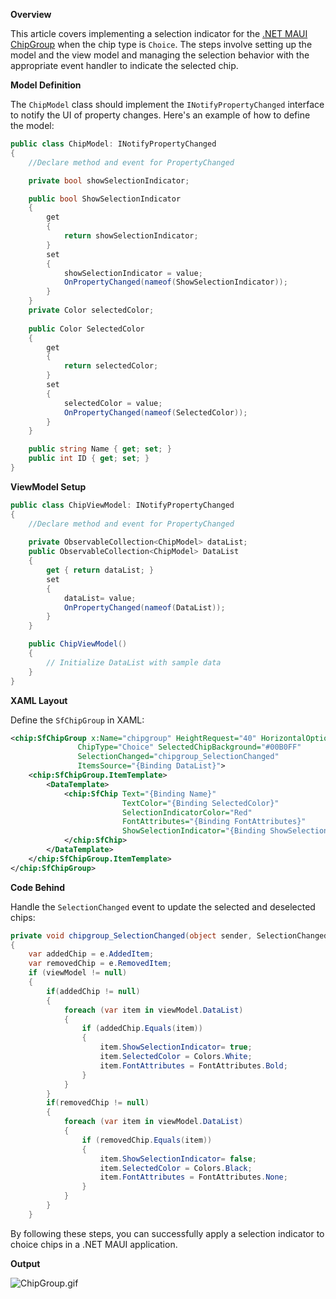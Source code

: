 **Overview**

This article covers implementing a selection indicator for the [.NET MAUI ChipGroup](https://www.syncfusion.com/maui-controls/maui-chips)  when the chip type is `Choice`. The steps involve setting up the model and the view model and managing the selection behavior with the appropriate event handler to indicate the selected chip.

**Model Definition**

The `ChipModel` class should implement the `INotifyPropertyChanged` interface to notify the UI of property changes. Here's an example of how to define the model:

```csharp
public class ChipModel: INotifyPropertyChanged
{
    //Declare method and event for PropertyChanged

    private bool showSelectionIndicator;

    public bool ShowSelectionIndicator
    {
        get
        {
            return showSelectionIndicator;
        }
        set
        {
            showSelectionIndicator = value;
            OnPropertyChanged(nameof(ShowSelectionIndicator));
        }
    }
    private Color selectedColor;
    
    public Color SelectedColor
    {
        get
        {
            return selectedColor;
        }
        set
        {
            selectedColor = value;
            OnPropertyChanged(nameof(SelectedColor));
        }
    }

    public string Name { get; set; }
    public int ID { get; set; }
}
```

**ViewModel Setup**

```csharp
public class ChipViewModel: INotifyPropertyChanged
{
    //Declare method and event for PropertyChanged
    
    private ObservableCollection<ChipModel> dataList;
    public ObservableCollection<ChipModel> DataList
    {
        get { return dataList; }
        set
        {
            dataList= value;
            OnPropertyChanged(nameof(DataList));
        }
    }

    public ChipViewModel()
    {
        // Initialize DataList with sample data
    }
}
```

**XAML Layout**

Define the `SfChipGroup` in XAML:

```xml
<chip:SfChipGroup x:Name="chipgroup" HeightRequest="40" HorizontalOptions="Center"
               ChipType="Choice" SelectedChipBackground="#00B0FF"
               SelectionChanged="chipgroup_SelectionChanged"
               ItemsSource="{Binding DataList}">
    <chip:SfChipGroup.ItemTemplate>
        <DataTemplate>
            <chip:SfChip Text="{Binding Name}" 
                         TextColor="{Binding SelectedColor}"
                         SelectionIndicatorColor="Red" 
                         FontAttributes="{Binding FontAttributes}"
                         ShowSelectionIndicator="{Binding ShowSelectionIndicator}">
            </chip:SfChip>
        </DataTemplate>
    </chip:SfChipGroup.ItemTemplate>
</chip:SfChipGroup>
```

**Code Behind**

Handle the `SelectionChanged` event to update the selected and deselected chips:

```csharp
private void chipgroup_SelectionChanged(object sender, SelectionChangedEventArgs e)
{
    var addedChip = e.AddedItem;
    var removedChip = e.RemovedItem;
    if (viewModel != null)
    {
        if(addedChip != null)
        {
            foreach (var item in viewModel.DataList)
            {
                if (addedChip.Equals(item))
                {
                    item.ShowSelectionIndicator= true;
                    item.SelectedColor = Colors.White;
                    item.FontAttributes = FontAttributes.Bold;
                }
            }
        }
        if(removedChip != null)
        {
            foreach (var item in viewModel.DataList)
            {
                if (removedChip.Equals(item))
                {
                    item.ShowSelectionIndicator= false;
                    item.SelectedColor = Colors.Black;
                    item.FontAttributes = FontAttributes.None;
                }
            }
        }
    }            
```

By following these steps, you can successfully apply a selection indicator to choice chips in a .NET MAUI application.

**Output**

![ChipGroup.gif](https://support.syncfusion.com/kb/agent/attachment/article/16171/inline?token=eyJhbGciOiJodHRwOi8vd3d3LnczLm9yZy8yMDAxLzA0L3htbGRzaWctbW9yZSNobWFjLXNoYTI1NiIsInR5cCI6IkpXVCJ9.eyJpZCI6IjIzNDEwIiwib3JnaWQiOiIzIiwiaXNzIjoic3VwcG9ydC5zeW5jZnVzaW9uLmNvbSJ9.VAARcf1EGmJMU5z7vN1W78indUmZ5UYIOeffqBbYIos)